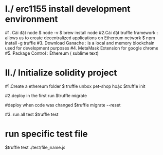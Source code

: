 # I./ erc1155 install development environment
  #1. Cài đặt node
    $ node -v 
    $ brew install node
  #2.Cài đặt truffle framework : allows us to create decentralized applications on Ethereum network
    $ npm install -g truffle 
  #3. Download Ganache : is a local and memory blockchain used for development purposes 
  #4. MetaMask Extension for google chrome
  #5. Package Control : Ethereum ( sublime text)
# II./ Initialize solidity project
  #1.Create a ethereum folder
  $ truffle unbox pet-shop
  hoặc 
  $truffle init

  #2.deploy in the first run
  $truffle migrate

  #deploy when code was changed
  $truffle migrate --reset

  #3. run all test
  $truffle test

  # run specific test file
  $truffle test ./test/file_name.js


